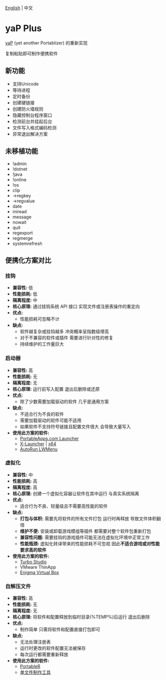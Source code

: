 [English](./README.md) | 中文

# yaP Plus
[yaP](https://yap.rolandtoth.hu) (yet another Portablizer) 的重新实现

复制粘贴即可制作便携软件

## 新功能
* 支持Unicode
* 等待进程
* 定时备份
* 创建硬链接
* 创建防火墙规则
* 隐藏控制台程序窗口
* 检测前台并挂起后台
* 文件写入格式编码检测
* 异常退出解决方案

## 未移植功能
* !admin
* !dotnet
* !java
* !online
* !os
* clip
* ->regkey
* ->regvalue
* date
* iniread
* message
* nowait
* quit
* regexport
* regmerge
* systemrefresh

## 便携化方案对比

### 挂钩

*   **兼容性:** 低
*   **性能损耗:** 低
*   **隔离程度:** 中
*   **核心原理:** 通过挂钩系统 API 接口 实现文件或注册表操作的重定向
*   **优点:**
    *   性能损耗可忽略不计
*   **缺点:**
    *   软件越复杂或挂钩越多 冲突概率呈指数级增高
    *   对于不兼容的软件或插件 需要进行针对性的修复
    *   持续维护的工作量巨大

### 启动器

*   **兼容性:** 高
*   **性能损耗:** 无
*   **隔离程度:** 无
*   **核心原理:** 运行前写入配置 退出后删除或还原
*   **优点:**
    *   除了少数需要加载驱动的软件 几乎是通用方案
*   **缺点:**
    *   不适合行为不良的软件
    *   需要加载驱动的软件可能不适用
    *   如果软件不支持符号链接且配置文件很大 会导致大量写入
*   **使用此方案的软件:**
    *   [PortableApps.com Launcher](https://portableapps.com/apps/development/portableapps.com_launcher)
    *   [X-Launcher](https://www.winpenpack.com/en/download.php?view.15) | [x64](https://www.portablefreeware.com/index.php?id=3134)
    *   [AutoRun LWMenu](https://github.com/lwcorp/lwmenu)

### 虚拟化

*   **兼容性:** 中
*   **性能损耗:** 高
*   **隔离程度:** 高
*   **核心原理:** 创建一个虚拟化容器让软件在其中运行 与真实系统隔离
*   **优点:**
    *   适合行为不良、轻量级且不需要高性能的软件
*   **缺点:**
    *   **打包与体积:** 需要先将软件的所有文件打包 运行时再释放 导致文件体积翻倍
    *   **维护不便:** 安装或卸载游戏模组等插件 都需要对整个软件包重新打包
    *   **兼容性问题:** 需要挂钩的游戏插件可能无法在虚拟化环境中正常工作
    *   **性能瓶颈:** 虚拟化转译带来的性能损耗不可忽视 因此**不适合游戏或对性能要求高的软件**
*   **使用此方案的软件:**
    *   [Turbo Studio](https://turbo.net/studio)
    *   VMware ThinApp
    *   [Enigma Virtual Box](https://enigmaprotector.com/en/aboutvb.html)

### 自解压文件

*   **兼容性:** 高
*   **性能损耗:** 无
*   **隔离程度:** 无
*   **核心原理:** 将软件和配置释放到临时目录(%TEMP%)后运行 退出后删除
*   **优点:**
    *   制作简单 只需将软件和配置直接打包即可
*   **缺点:**
    *   无法处理注册表
    *   运行时更改的软件配置无法被保存
    *   每次运行都需要重新释放
*   **使用此方案的软件:**
    *   [PortableR](https://github.com/Shuunen/portabler)
    *   [单文件制作工具](http://wuyou.net/forum.php?mod=viewthread&tid=437991)
